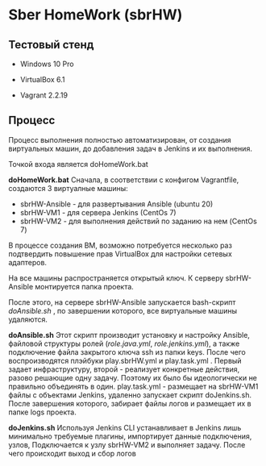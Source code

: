 # Sber HomeWork (sbrHW)

  
## Тестовый стенд

- Windows 10 Pro

- VirtualBox 6.1

- Vagrant 2.2.19


## Процесс
Процесс выполнения полностью автоматизирован, от создания виртуальных машин, до добавления задач в Jenkins и их выполнения.

Точкой входа является doHomeWork.bat

**doHomeWork.bat**
Сначала, в соответствии с конфигом Vagrantfile, создаются 3 виртуалные машины:

- sbrHW-Ansible - для развертывания Ansible (ubuntu 20)
- sbrHW-VM1 - для сервера Jenkins (CentOs 7)
- sbrHW-VM2 - для выполнения действий по заданию на нем (CentOs 7)
  
В процессе создания ВМ, возможно потребуется несколько раз подтвердить повышение прав VirtualBox для настройки сетевых адаптеров.

На все машины распространяется открытый ключ. К серверу sbrHW-Ansible монтируется папка проекта.

После этого, на сервере sbrHW-Ansible запускается bash-скрипт *doAnsible.sh* , по завершении которого, все виртуальные машины удаляются.

**doAnsible.sh**
Этот скрипт производит установку и настройку Ansible, файловой структуры ролей (*role.java.yml*, *role.jenkins.yml*), а также  подключение файла закрытого ключа ssh из папки keys.
После чего воспроизводятся плэйбуки play.sbrHW.yml и play.task.yml .  Первый задает инфраструктуру, второй - реализует конкретные действия, разово решающие одну задачу. Поэтому их было бы идеологически не правильно объединять в один.
play.task.yml - размещает на sbrHW-VM1 файлы с объектами Jenkins,  удаленно запускает скрипт doJenkins.sh. После завершения которого, забирает файлы логов                                                                                                                и размещает их в папке logs проекта.

**doJenkins.sh**
Используя Jenkins CLI устанавливает в Jenkins лишь минимально требуемые плагины, импортирует данные подключения, узлов, Подключается к узлу sbrHW-VM2 и выполняет задачу. После чего происходит выход и сбор логов